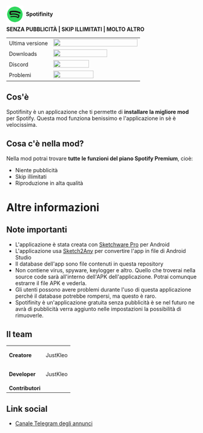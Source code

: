<h1><img style="float: left;" src="https://raw.githubusercontent.com/Spotifinity/Spotifinity/main/info/Untitled129_20230424112419.png" width="45" height="45" />&nbsp;<strong style="font-size: 14px;">Spotifinity&nbsp;</strong></h1>
<p><strong>SENZA PUBBLICIT&Agrave; | SKIP ILLIMITATI | MOLTO ALTRO</strong></p>
<table>
<tbody>
<tr>
<td>Ultima versione</td>
<td><img src="https://img.shields.io/github/v/release/Spotifinity/Spotifinity" alt="" width="222" height="20" /></td>
</tr>
<tr>
<td>Downloads</td>
<td><img src="https://img.shields.io/github/downloads/Spotifinity/Spotifinity/total" alt="" width="142" height="20" /></td>
</tr>
<tr>
<td>Discord</td>
<td><img src="https://img.shields.io/discord/1099806892416577538" alt="" width="94" height="20" /></td>
</tr>
<tr>
<td>Problemi</td>
<td><img src="https://img.shields.io/github/issues/Spotifinity/Spotifinity" width="106" height="20" /></td>
</tr>
</tbody>
</table>
<h2>Cos'&egrave;</h2>
<p>Spotifinity &egrave; un applicazione che ti permette di <strong>installare la migliore mod</strong> per Spotify. Questa mod funziona benissimo e l'applicazione in s&egrave; &egrave; velocissima.</p>
<h2>Cosa c'&egrave; nella mod?</h2>
<p>Nella mod potrai trovare&nbsp;<strong>tutte le funzioni del piano Spotify Premium</strong>, cio&egrave;:</p>
<ul>
<li>Niente pubblicit&agrave;</li>
<li>Skip illimitati</li>
<li>Riproduzione in alta qualit&agrave;</li>
</ul>
<h1>Altre informazioni</h1>
<h2>Note importanti</h2>
<ul>
<li>L'applicazione &egrave; stata creata con&nbsp;<a href="https://github.com/Sketchware-Pro/Sketchware-Pro">Sketchware Pro</a>&nbsp;per Android</li>
<li>L'applicazione usa&nbsp;<a href="https://play.google.com/store/apps/details?id=com.sketch2any">Sketch2Any</a>&nbsp;per convertire l'app in file di Android Studio</li>
<li>Il database dell'app sono file contenuti in questa repository</li>
<li>Non contiene virus, spyware, keylogger e altro. Quello che troverai nella source code sar&agrave; all'interno dell'APK dell'applicazione. Potrai comunque estrarre il file APK e vederla.</li>
<li>Gli utenti possono avere problemi durante l'uso di questa applicazione perch&eacute; il database potrebbe rompersi, ma questo &egrave; raro.</li>
<li>Spotifinity &egrave; un'applicazione gratuita senza pubblicit&agrave; &egrave; se nel futuro ne avr&agrave; di pubblicit&agrave; verra aggiunto nelle impostazioni la possibilit&agrave; di rimuoverle.</li>
</ul>
<h2>Il team</h2>
<table>
<tbody>
<tr>
<td><strong>Creatore</strong></td>
<td>
<p>JustKleo</p>
</td>
</tr>
<tr>
<td><strong>Developer</strong></td>
<td>
<p>JustKleo</p>
</td>
</tr>
<tr>
<td><strong>Contributori</strong></td>
<td>&nbsp;</td>
</tr>
</tbody>
</table>
<h2>Link social</h2>
<ul>
<li><a href="https://t.me/spotifinity/">Canale Telegram degli annunci</a></li>
</ul>
